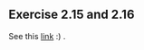 ## Exercise 2.15 and 2.16

 See this [link](https://en.wikipedia.org/wiki/Interval_arithmetic#Dependency_problem)
 :) .